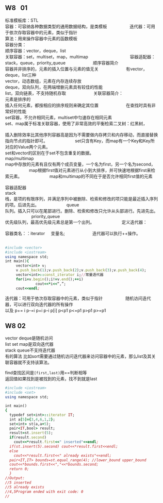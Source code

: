 ## W8    01
标准模板库：STL              
容器：可容纳各种数据类型的通用数据结构，是类模板                                  
迭代器：可用于依次存取容器中的元素，类似于指针                                  
算法：用来操作容器中元素的函数模板                                  
容器分类：                                  
顺序容器：vector，deque，list                                             
关联容器：set，multiset，map，multimap                                                   
容器适配器：stack，queue，priority_queue                               
顺序容器简介                               
容器并非排序的，元素的插入位置与元素的值无关                               
有vector，deque，list三种                               
vector，动态数组，元素在内存连续存放                               
deque，双向队列，在两端增删元素具有较佳的性能                               
list，双向链表，不支持随机存取                               
关联容器简介：                               
元素是排序的                               
插入任何元素，都按相应的排序规则来确定其位置                               
在查找时具有非常好的性能                               
set容器，不允许相同元素，multiset中匀速存在相同元素                        
set、map属于标准关联容器，使用了非常高效的平衡检索二叉树：红黑树，                               
插入删除效率比其他序列容器高是因为不需要做内存拷贝和内存移动，而直接替换指向节点的指针即可。                               
set只含有Key，而map有一个Key和Key所对应的Value两个元素。                                             
set和vector的区别在于set不包含重复的数据。              
map/multimap                               
map中存放的元素有且仅有两个成员变量，一个名为first，另一个名为second，                               
map根据first值对元素进行从小到大排序，并可快速地根据first来检索元素。                               
map和multimap的不同在于是否允许相同first值的元素                               
容器适配器                               
stack                               
栈，是项的有限序列，并满足序列中被删除、检索和修改的项只能是最近插入序列的项。后进先出。                               
queue                               
队列。插入只可以在尾部进行。删除、检索和修改只允许从头部进行。先进先出。                               
priority_queue                               
优先级队列，最高优先级元素总是第一个出列。                               
定义迭代器：                               
容器类名：：iterator     变量名;                               
迭代器可以执行++操作。                               
```ruby
#include <vector>
#include <iostream>
using namespace std;
int main(){
     vector<int> v;
     v.push_back(1);v.push_back(2);v.push_back(3);v.push_back(4);
     vector<int>::const_iterator i;//常量迭代器
     for(i=v.begin();i!=v.end();++i)
              cout<<*i<<“,”;
     cout<<endl;
```

迭代器：可用于依次存取容器中的元素，类似于指针                          
随机访问迭代器，可以进行双向迭代器的所有操作                          
以及 p+= i p-=i p+i p-i p[i] p<p1 p<=p1 p>p1 p>=p1                          
## W8 02
vector deque是随机访问                          
list set map是双向迭代器                          
stack queue不支持迭代器                          
有的算法 比如sort需要通过随机访问迭代器来访问容器中的元素，那么list及其关联容器就不支持该算法。                          

find查找区间是`[first,last)`用==判断相等                          
返回值如果找到是被找到的元素，找不到就是last                  
```ruby
#include <iostream>
#include <set>
using namespace std;

int main()
{
  typedef set<int>::iterator IT;
  int a[5]={3,4,6,1,2};
  set<int> st(a,a+5);
  pair<IT,bool> result;
  result=st.insert(5);
  if(result.second)
    cout<<*result.first<<" inserted"<<endl;
  if(st.insert(5).second) cout<<*result.first<<endl;
  else
    cout<<*result.first<<" already exists"<<endl;
  pair<IT,IT> bounds=st.equal_range(4); //lower_bound upper_bound
  cout<<*bounds.first<<","<<*bounds.second;
  return 0;
  }
//Output:
//5 inserted
//5 already exists
//4,5Program ended with exit code: 0
//
  ```
